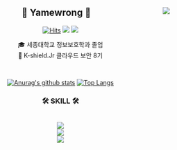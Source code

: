 <div align="center">
  
  <img align="right" src="http://mazassumnida.wtf/api/v2/generate_badge?boj=susudjdi"/>
  
## 👋 Yamewrong 👋 
  

  [![Hits](https://hits.seeyoufarm.com/api/count/incr/badge.svg?url=https%3A%2F%2Fgithub.com%2Ffd6855&count_bg=%2379C83D&title_bg=%23555555&icon=&icon_color=%23E7E7E7&title=hits&edge_flat=false)](https://github.com/fd6855) <a href="https://yamewrong.tistory.com"><img src="https://img.shields.io/badge/-TechBlog-20C997?style=flat-square&logo=Tistory&logoColor=white&"/></a>
  <a href="https://yamewrong.com"><img src="https://img.shields.io/badge/-YAMEWRONG.COM-20C997?style=flat-square&logoColor=white&"/></a>

  

  🎓 세종대학교 정보보호학과 졸업  
  🔎 K-shield.Jr 클라우드 보안 8기
 

  <br>
 
</div>


<div align="center">
 
  [![Anurag's github stats](https://github-readme-stats.vercel.app/api?username=USERID)](https://github.com/anuraghazra/github-readme-stats)  [![Top Langs](https://github-readme-stats.vercel.app/api/top-langs/?username=USERID&layout=compact)](https://github.com/anuraghazra/github-readme-stats)

  ### 🛠 SKILL 🛠
<br>
<img src="https://img.shields.io/badge/Python-3776AB?style=flat-square&logo=Python&logoColor=white"/>
<br>
<img src="https://img.shields.io/badge/C-777BB4?style=flat-square&logo=C&logoColor=white"/>
<br>
<img src="https://img.shields.io/badge/Kotlin-777777?style=flat-square&logo=Kotlin&logoColor=white"/>
</div>
